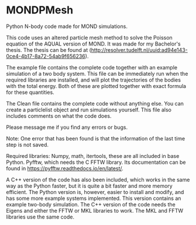 # MONDPMesh
Python N-body code made for MOND simulations.

This code uses an altered particle mesh method to solve the Poisson equation of the AQUAL version of MOND. It was made for my Bachelor's thesis. The thesis can be found at (http://resolver.tudelft.nl/uuid:ad94e143-0ce4-4b17-8a72-54ab9f656236).


The example file contains the complete code together with an example simulation of a two body system. This file can be immediately run when the required libraries are installed, and will plot the trajectories of the bodies with the total energy. Both of these are plotted together with exact formula for these quantities. 

The Clean file contains the complete code without anything else. You can create a particlelist object and run simulations yourself. This file also includes comments on what the code does.

Please message me if you find any errors or bugs.

Note: One error that has been found is that the information of the last time step is not saved.



Required libraries:
Numpy, math, itertools, these are all included in base Python.
Pyfftw, which needs the C FFTW library. Its documentation can be found in https://pyfftw.readthedocs.io/en/latest/. 

A C++ version of the code has also been included, which works in the same way as the Python faster, but it is quite a bit faster and more memory efficient. The Python version is, however, easier to install and modify, and has some more example systems implemented. This version contains an example two-body simulation. The C++ version of the code needs the Eigens and either the FFTW or MKL libraries to work. The MKL and FFTW libraries use the same code. 


